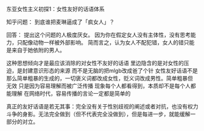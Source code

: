 东亚女性主义初探1：女性友好的话语体系

知乎问题：
到底谁把麦琳逼成了「疯女人」？

回答：
提出这个问题的人极度厌女。
因为你在假定女人没有主体性，没有思考能力，只配像动物一样被外部影响。
简而言之，认为女人不配犯错，女人的错只能是来自于她依附的男人。

这种思想倾向才是最应该消除的对女性不友好的话语 里边隐含的是对女性的压迫，是封建意识形态的来源  而不是无脑的把mlgb改成爸了个针 女性友好话语不是那么简单粗暴的生成的，一切褒义词都改成女性，贬义词改成男性。简单粗暴但 无效 只是因为容易理解而被广泛传播 现象每个人都看得到，本质却不是每个人都能理解 在网络时代，容易传播的言论一定都是简单的

真正的友好话语是若无其事：完全没有关于性别歧视的阐述或者对抗，也没有权力斗争的身影。无法完全做到（但不代表完全没做到），但是每进一步，就能缓解一部分的对立。